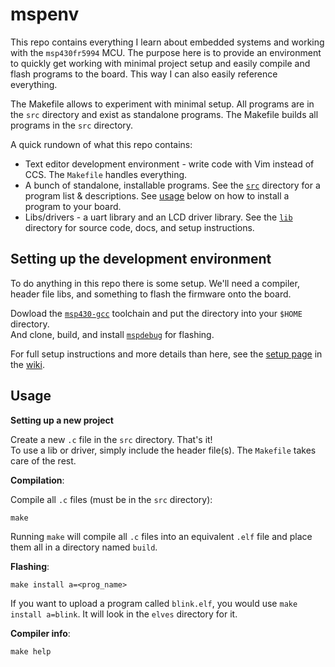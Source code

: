 # mspenv

This repo contains everything I learn about embedded systems and working with the `msp430fr5994` MCU. The purpose here is to provide an environment to quickly get working with minimal project setup and easily compile and flash programs to the board. This way I can also easily reference everything.

The Makefile allows to experiment with minimal setup. All programs are in the `src` directory and exist as standalone programs. The Makefile builds all programs in the `src` directory.

A quick rundown of what this repo contains:
- Text editor development environment - write code with Vim instead of CCS. The `Makefile` handles everything.
- A bunch of standalone, installable programs. See the [`src`](https://github.com/breakthatbass/msp430-env/tree/main/src) directory for a program list & descriptions. See [usage](https://github.com/breakthatbass/msp430-env/#Usage) below on how to install a program to your board.
- Libs/drivers - a uart library and an LCD driver library. See the [`lib`](https://github.com/breakthatbass/msp430-env/tree/main/lib) directory for source code, docs, and setup instructions.

## Setting up the development environment
To do anything in this repo there is some setup. We'll need a compiler, header file libs, and something to flash the firmware onto the board.

Dowload the [`msp430-gcc`](https://www.ti.com/tool/MSP430-GCC-OPENSOURCE) toolchain and put the directory into your `$HOME` directory.  
And clone, build, and install [`mspdebug`](https://github.com/dlbeer/mspdebug) for flashing.

For full setup instructions and more details than here, see the [setup page](https://github.com/breakthatbass/msp430-env/wiki/Setup#development-environment) in the [wiki](https://github.com/breakthatbass/msp430-env/wiki).

<!--
## Installation
Run the following script to install and fresh template for a new project. You must still manually install the tools listed above.
TODO: add mspdebug in the installation script
```sh
sh -c "`curl -fsSl https://raw.githubusercontent.com/breakthatbass/msp430-env/main/install.sh`"
```
-->

## Usage

**Setting up a new project**  

Create a new `.c` file in the `src` directory. That's it!  
To use a lib or driver, simply include the header file(s). The `Makefile` takes care of the rest.

**Compilation**:

Compile all `.c` files (must be in the `src` directory):
```
make
```
Running `make` will compile all `.c` files into an equivalent `.elf` file and place them all in a directory named `build`.

**Flashing**:
```
make install a=<prog_name>
```
If you want to upload a program called `blink.elf`, you would use `make install a=blink`. It will look in the `elves` directory for it.

**Compiler info**:
```
make help
```